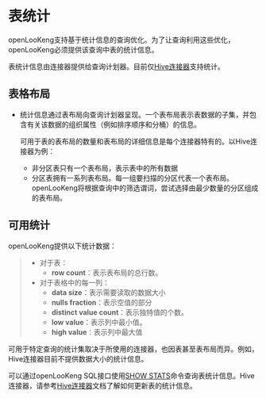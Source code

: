 
表统计
================

openLooKeng支持基于统计信息的查询优化。为了让查询利用这些优化，openLooKeng必须提供该查询中表的统计信息。

表统计信息由连接器提供给查询计划器。目前仅[Hive连接器](../connector/hive.html)支持统计。

表格布局
-------------

-   统计信息通过表布局向查询计划器呈现。一个表布局表示表数据的子集，并包含有关该数据的组织属性（例如排序顺序和分桶）的信息。
    
     
    
    可用于表的表布局的数量和表布局的详细信息是每个连接器特有的。以Hive连接器为例：
    

    - 非分区表只有一个表布局，表示表中的所有数据
    - 分区表拥有一系列表布局。每一组要扫描的分区代表一个表布局。openLooKeng将根据查询中的筛选谓词，尝试选择由最少数量的分区组成的表布局。

可用统计
--------------------

openLooKeng提供以下统计数据：

 

> - 对于表：
>   - **row count**：表示表布局的总行数。
> - 对于表格中的每一列：
>   - **data size**：表示需要读取的数据大小
>   - **nulls fraction**：表示空值的部分
>   - **distinct value count**：表示独特值的个数。
>   - **low value**：表示列中最小值。
>   - **high value**：表示列中最大值

 

可用于特定查询的统计集取决于所使用的连接器，也因表甚至表布局而异。例如，Hive连接器目前不提供数据大小的统计信息。

可以通过openLooKeng SQL接口使用[SHOW STATS](../sql/show-stats.html)命令查询表统计信息。Hive连接器，请参考[Hive连接器](../connector/hive.html)文档了解如何更新表的统计信息。
